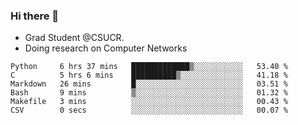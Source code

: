 ### Hi there 👋
- Grad Student @CSUCR. 
- Doing research on Computer Networks
<!--START_SECTION:waka-->

```text
Python     6 hrs 37 mins   █████████████▒░░░░░░░░░░░   53.40 %
C          5 hrs 6 mins    ██████████▒░░░░░░░░░░░░░░   41.18 %
Markdown   26 mins         █░░░░░░░░░░░░░░░░░░░░░░░░   03.51 %
Bash       9 mins          ▒░░░░░░░░░░░░░░░░░░░░░░░░   01.32 %
Makefile   3 mins          ░░░░░░░░░░░░░░░░░░░░░░░░░   00.43 %
CSV        0 secs          ░░░░░░░░░░░░░░░░░░░░░░░░░   00.07 %
```

<!--END_SECTION:waka-->
<!--
**jluo117/jluo117** is a ✨ _special_ ✨ repository because its `README.md` (this file) appears on your GitHub profile.

Here are some ideas to get you started:

- 🔭 I’m currently working on ...
- 🌱 I’m currently learning ...
- 👯 I’m looking to collaborate on ...
- 🤔 I’m looking for help with ...
- 💬 Ask me about ...
- 📫 How to reach me: ...
- 😄 Pronouns: ...
- ⚡ Fun fact: ...
-->
